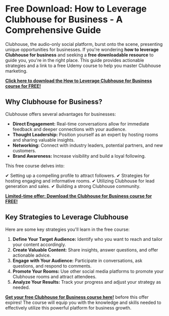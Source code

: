 # Free Download: How to Leverage Clubhouse for Business - A Comprehensive Guide

Clubhouse, the audio-only social platform, burst onto the scene, presenting unique opportunities for businesses. If you're wondering **how to leverage Clubhouse for business** and seeking a **free downloadable resource** to guide you, you're in the right place. This guide provides actionable strategies and a link to a free Udemy course to help you master Clubhouse marketing.

[**Click here to download the How to Leverage Clubhouse for Business course for FREE!**](https://udemywork.com/how-to-leverage-clubhouse-for-business)

## Why Clubhouse for Business?

Clubhouse offers several advantages for businesses:

*   **Direct Engagement:** Real-time conversations allow for immediate feedback and deeper connections with your audience.
*   **Thought Leadership:** Position yourself as an expert by hosting rooms and sharing valuable insights.
*   **Networking:** Connect with industry leaders, potential partners, and new customers.
*   **Brand Awareness:** Increase visibility and build a loyal following.

This free course delves into:

✔ Setting up a compelling profile to attract followers.
✔ Strategies for hosting engaging and informative rooms.
✔ Utilizing Clubhouse for lead generation and sales.
✔ Building a strong Clubhouse community.

[**Limited-time offer: Download the Clubhouse for Business course for FREE!**](https://udemywork.com/how-to-leverage-clubhouse-for-business)

## Key Strategies to Leverage Clubhouse

Here are some key strategies you'll learn in the free course:

1.  **Define Your Target Audience:** Identify who you want to reach and tailor your content accordingly.
2.  **Create Valuable Content:** Share insights, answer questions, and offer actionable advice.
3.  **Engage with Your Audience:** Participate in conversations, ask questions, and respond to comments.
4.  **Promote Your Rooms:** Use other social media platforms to promote your Clubhouse rooms and attract attendees.
5.  **Analyze Your Results:** Track your progress and adjust your strategy as needed.

[**Get your free Clubhouse for Business course here!**](https://udemywork.com/how-to-leverage-clubhouse-for-business) before this offer expires! The course will equip you with the knowledge and skills needed to effectively utilize this powerful platform for business growth.
